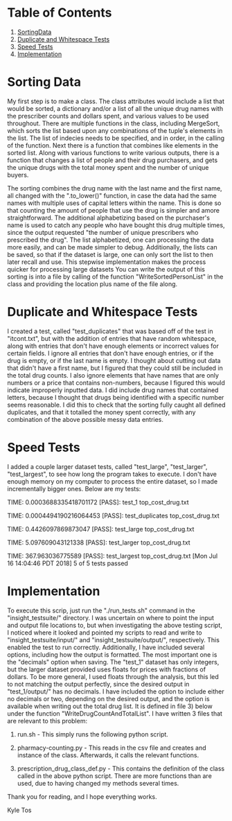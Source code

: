 # Table of Contents
1. [SortingData](README.md#SortingData)
2. [Duplicate and Whitespace Tests](README.md#input-dataset)
3. [Speed Tests](README.md#instructions)
4. [Implementation](README.md#implementation)
# Sorting Data

My first step is to make a class. 
The class attributes would include a list that would be sorted, a dictionary and/or a list of all the unique drug names with the prescriber counts and dollars spent, and various values to be used throughout.
There are multiple functions in the class, including MergeSort, which sorts the list based upon any combinations of the tuple's elements in the list.
The list of indecies needs to be specified, and in order, in the calling of the function.
Next there is a function that combines like elements in the sorted list. 
Along with various functions to write various outputs, there is a function that changes a list of people and their drug purchasers, and gets the unique drugs with the total money spent and the number of unique buyers. 

The sorting combines the drug name with the last name and the first name, all changed with the ".to_lower()" function, in case the data had the same names with multiple uses of capital letters within the name. 
This is done so that counting the amount of people that use the drug is simpler and amore straightforward.
The additional alphabetizing based on the purchaser's name is used to catch any people who have bought this drug multiple times, since the output requested "the number of unique prescribers who prescribed the drug".
The list alphabetized, one can processing the data more easily, and can be made simpler to debug.
Additionally, the lists can be saved, so that if the dataset is large, one can only sort the list to then later recall and use.
This stepwise implementation makes the process quicker for processing large datasets
You can write the output of this sorting is into a file by calling of the function "WriteSortedPersonList" in the class and providing the location plus name of the file along.

# Duplicate and Whitespace Tests

I created a test, called "test_duplicates" that was based off of the test in "itcont.txt", but with the addition of entries that have random whitespace, along with entries that don't have enough elements or incorrect values for certain fields.
I ignore all entries that don't have enough entries, or if the drug is empty, or if the last name is empty. 
I thought about cutting out data that didn't have a first name, but I figured that they could still be included in the total drug counts.
I also ignore elements that have names that are only numbers or a price that contains non-numbers, because I figured this would indicate improperly inputted data.
I did include drug names that contained letters, because I thought that drugs being identified with a specific number seems reasonable.
I did this to check that the sorting fully caught all defined duplicates, and that it totalled the money spent correctly, with any combination of the above possible messy data entries.


# Speed Tests

I added a couple larger dataset tests, called "test_large", "test_larger", "test_largest", to see how long the program takes to execute.
I don't have enough memory on my computer to process the entire dataset, so I made incrementally bigger ones.
Below are my tests:

TIME: 0.0003688335418701172
[PASS]: test_1 top_cost_drug.txt

TIME: 0.0004494190216064453
[PASS]: test_duplicates top_cost_drug.txt

TIME: 0.4426097869873047
[PASS]: test_large top_cost_drug.txt

TIME: 5.097609043121338
[PASS]: test_larger top_cost_drug.txt

TIME: 367.963036775589
[PASS]: test_largest top_cost_drug.txt
[Mon Jul 16 14:04:46 PDT 2018] 5 of 5 tests passed


# Implementation

To execute this scrip, just run the "./run_tests.sh" command in the "insight_testsuite/" directory. 
I was uncertain on where to point the input and output file locations to, but when investigating the above testing script, I noticed where it looked and pointed my scripts to read and write to "insight_testsuite/input/" and "insight_testsuite/output/", respectively.
This enabled the test to run correctly. 
Additionally, I have included several options, including how the output is formatted. 
The most important one is the "decimals" option when saving. 
The "test_1" dataset has only integers, but the larger dataset provided uses floats for prices with fractions of dollars.
To be more general, I used floats through the analysis, but this led to not matching the output perfectly, since the desired output in "test_1/output/" has no decimals. 
I have included the option to include either no decimals or two, depending on the desired output, and the option is available when writing out the total drug list.
It is defined in file 3) below under the function "WriteDrugCountAndTotalList".
I have written 3 files that are relevant to this problem:

1) run.sh  -  This simply runs the following python script.

2) pharmacy-counting.py - This reads in the csv file and creates and instance of the class. Afterwards, it calls the relevant functions.

3) prescription_drug_class_def.py - This contains the definition of the class called in the above python script. There are more functions than are used, due to having changed my methods several times.

Thank you for reading, and I hope everything works.

Kyle Tos
